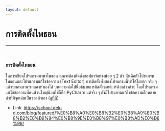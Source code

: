 ```yaml
---
layout: default
---
```


# การติดตั้งไพธอน

---

<br>

### การติดตั้งไพธอน 

ในการเขียนโปรแกรมภาษาไพธอน คุณจะต้องติดตั้งซอฟแวร์อย่างน้อย ๆ 2 ตัว นั่นคือตัวโปรแกรมไพธอนและโปรแกรมแก้ไขข้อความ (Text Editor) การติดตั้งทั้งสองโปรแกรมนี้ทำได้ไม่ยาก จริง ๆ แล้วทุกคนสามารถลองทำเองได้ บทความต่อไปนี้อธิบายการติดตั้งซอฟแวร์ดังกล่าวด้วย โดยโปรแกรมแก้ไขข้อความที่คนส่วนใหญ่นิยมใช้ก็คือ PyCharm แต่จริง ๆ ยังมีโปรแกรมแก้ไขข้อความอีกหลายตัวที่มีจุดเด่นเป็นของตัวเอง ([ดูที่นี่](tools/python-editor))

- Link: <https://school.dek-d.com/blog/featured/%E0%B8%A0%E0%B8%B2%E0%B8%A9%E0%B8%B2%E0%B9%84%E0%B8%9E%E0%B8%97%E0%B8%AD%E0%B8%99/>
